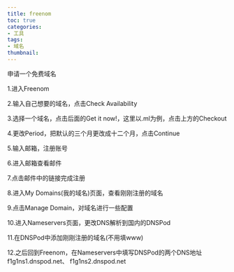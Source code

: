 ```yaml
---
title: freenom
toc: true
categories: 
- 工具
tags: 
- 域名
thumbnail:
---
```


申请一个免费域名
<!-- more --> 

1.进入Freenom

2.输入自己想要的域名，点击Check Availability

3.选择一个域名，点击后面的Get it now!，这里以.ml为例，点击上方的Checkout

4.更改Period，把默认的三个月更改成十二个月，点击Continue

5.输入邮箱，注册账号

6.进入邮箱查看邮件

7.点击邮件中的链接完成注册

8.进入My Domains(我的域名)页面，查看刚刚注册的域名

9.点击Manage Domain，对域名进行一些配置

10.进入Nameservers页面，更改DNS解析到国内的DNSPod

11.在DNSPod中添加刚刚注册的域名(不用填www)

12.之后回到Freenom，在Nameservers中填写DNSPod的两个DNS地址 f1g1ns1.dnspod.net、 f1g1ns2.dnspod.net
